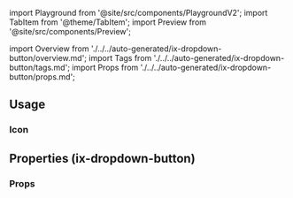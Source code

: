 import Playground from '@site/src/components/PlaygroundV2';
import TabItem from '@theme/TabItem';
import Preview from '@site/src/components/Preview';

import Overview from './../../auto-generated/ix-dropdown-button/overview.md';
import Tags from './../../auto-generated/ix-dropdown-button/tags.md';
import Props from './../../auto-generated/ix-dropdown-button/props.md';

<Tags />

<Overview />

## Usage

<Playground
name="dropdown-button" height="16rem"
examplesByName></Playground>

### Icon

<Playground
name="dropdown-button-icon" height="16rem"
examplesByName></Playground>

## Properties (ix-dropdown-button)

### Props

<Props />
